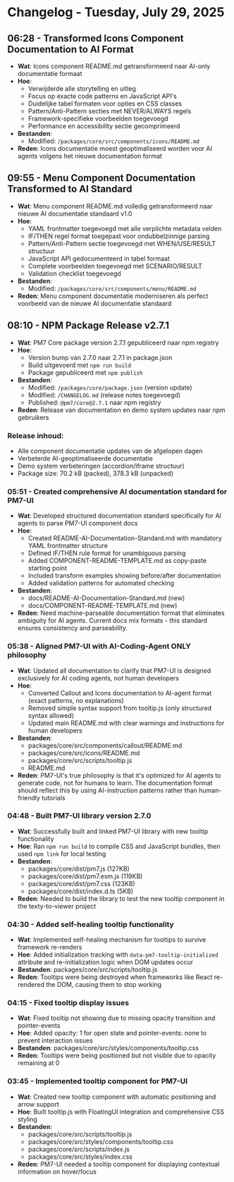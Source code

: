 # Changelog - Tuesday, July 29, 2025

## 06:28 - Transformed Icons Component Documentation to AI Format
- **Wat**: Icons component README.md getransformeerd naar AI-only documentatie formaat
- **Hoe**: 
  - Verwijderde alle storytelling en uitleg
  - Focus op exacte code patterns en JavaScript API's
  - Duidelijke tabel formaten voor opties en CSS classes
  - Pattern/Anti-Pattern secties met NEVER/ALWAYS regels
  - Framework-specifieke voorbeelden toegevoegd
  - Performance en accessibility sectie gecomprimeerd
- **Bestanden**: 
  - Modified: `/packages/core/src/components/icons/README.md`
- **Reden**: Icons documentatie moest geoptimaliseerd worden voor AI agents volgens het nieuwe documentation format

## 09:55 - Menu Component Documentation Transformed to AI Standard
- **Wat**: Menu component README.md volledig getransformeerd naar nieuwe AI documentatie standaard v1.0
- **Hoe**: 
  - YAML frontmatter toegevoegd met alle verplichte metadata velden
  - IF/THEN regel format toegepast voor ondubbelzinnige parsing
  - Pattern/Anti-Pattern sectie toegevoegd met WHEN/USE/RESULT structuur
  - JavaScript API gedocumenteerd in tabel formaat
  - Complete voorbeelden toegevoegd met SCENARIO/RESULT
  - Validation checklist toegevoegd
- **Bestanden**: 
  - Modified: `/packages/core/src/components/menu/README.md`
- **Reden**: Menu component documentatie moderniseren als perfect voorbeeld van de nieuwe AI documentatie standaard

## 08:10 - NPM Package Release v2.7.1
- **Wat**: PM7 Core package version 2.7.1 gepubliceerd naar npm registry
- **Hoe**: 
  - Version bump van 2.7.0 naar 2.7.1 in package.json
  - Build uitgevoerd met `npm run build`
  - Package gepubliceerd met `npm publish`
- **Bestanden**:
  - Modified: `/packages/core/package.json` (version update)
  - Modified: `/CHANGELOG.md` (release notes toegevoegd)
  - Published: `@pm7/core@2.7.1` naar npm registry
- **Reden**: Release van documentation en demo system updates naar npm gebruikers

### Release inhoud:
- Alle component documentatie updates van de afgelopen dagen
- Verbeterde AI-geoptimaliseerde documentatie
- Demo system verbeteringen (accordion/iframe structuur)
- Package size: 70.2 kB (packed), 378.3 kB (unpacked)

### 05:51 - Created comprehensive AI documentation standard for PM7-UI
- **Wat**: Developed structured documentation standard specifically for AI agents to parse PM7-UI component docs
- **Hoe**: 
  - Created README-AI-Documentation-Standard.md with mandatory YAML frontmatter structure
  - Defined IF/THEN rule format for unambiguous parsing
  - Added COMPONENT-README-TEMPLATE.md as copy-paste starting point
  - Included transform examples showing before/after documentation
  - Added validation patterns for automated checking
- **Bestanden**: 
  - docs/README-AI-Documentation-Standard.md (new)
  - docs/COMPONENT-README-TEMPLATE.md (new)
- **Reden**: Need machine-parseable documentation format that eliminates ambiguity for AI agents. Current docs mix formats - this standard ensures consistency and parseability.

### 05:38 - Aligned PM7-UI with AI-Coding-Agent ONLY philosophy
- **Wat**: Updated all documentation to clarify that PM7-UI is designed exclusively for AI coding agents, not human developers
- **Hoe**: 
  - Converted Callout and Icons documentation to AI-agent format (exact patterns, no explanations)
  - Removed simple syntax support from tooltip.js (only structured syntax allowed)
  - Updated main README.md with clear warnings and instructions for human developers
- **Bestanden**: 
  - packages/core/src/components/callout/README.md
  - packages/core/src/icons/README.md
  - packages/core/src/scripts/tooltip.js
  - README.md
- **Reden**: PM7-UI's true philosophy is that it's optimized for AI agents to generate code, not for humans to learn. The documentation format should reflect this by using AI-instruction patterns rather than human-friendly tutorials

### 04:48 - Built PM7-UI library version 2.7.0
- **Wat**: Successfully built and linked PM7-UI library with new tooltip functionality
- **Hoe**: Ran `npm run build` to compile CSS and JavaScript bundles, then used `npm link` for local testing
- **Bestanden**: 
  - packages/core/dist/pm7.js (127KB)
  - packages/core/dist/pm7.esm.js (119KB)
  - packages/core/dist/pm7.css (123KB)
  - packages/core/dist/index.d.ts (5KB)
- **Reden**: Needed to build the library to test the new tooltip component in the texty-to-viewer project

### 04:30 - Added self-healing tooltip functionality
- **Wat**: Implemented self-healing mechanism for tooltips to survive framework re-renders
- **Hoe**: Added initialization tracking with `data-pm7-tooltip-initialized` attribute and re-initialization logic when DOM updates occur
- **Bestanden**: packages/core/src/scripts/tooltip.js
- **Reden**: Tooltips were being destroyed when frameworks like React re-rendered the DOM, causing them to stop working

### 04:15 - Fixed tooltip display issues
- **Wat**: Fixed tooltip not showing due to missing opacity transition and pointer-events
- **Hoe**: Added opacity: 1 for open state and pointer-events: none to prevent interaction issues
- **Bestanden**: packages/core/src/styles/components/tooltip.css
- **Reden**: Tooltips were being positioned but not visible due to opacity remaining at 0

### 03:45 - Implemented tooltip component for PM7-UI
- **Wat**: Created new tooltip component with automatic positioning and arrow support
- **Hoe**: Built tooltip.js with FloatingUI integration and comprehensive CSS styling
- **Bestanden**: 
  - packages/core/src/scripts/tooltip.js
  - packages/core/src/styles/components/tooltip.css
  - packages/core/src/scripts/index.js
  - packages/core/src/styles/index.css
- **Reden**: PM7-UI needed a tooltip component for displaying contextual information on hover/focus